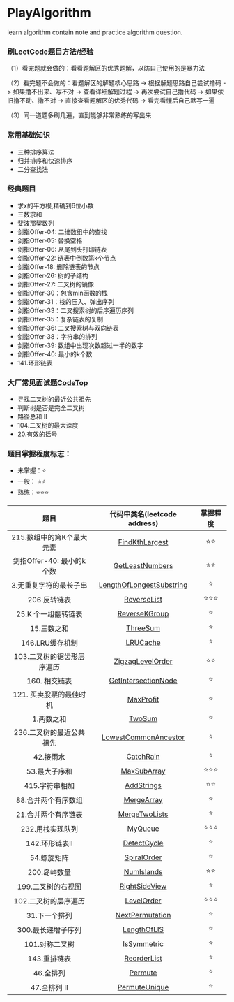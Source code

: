 # PlayAlgorithm
learn algorithm contain note and practice algorithm question.


### 刷LeetCode题目方法/经验
（1）看完题就会做的：看看题解区的优秀题解，以防自己使用的是暴力法 

（2）看完题不会做的：看题解区的解题核心思路 -> 根据解题思路自己尝试撸码 -> 如果撸不出来、写不对 
                  -> 查看详细解题过程 -> 再次尝试自己撸代码 -> 如果依旧撸不动、撸不对
                  -> 直接查看题解区的优秀代码 -> 看完看懂后自己默写一遍
                                 
（3）同一道题多刷几遍，直到能够非常熟练的写出来
                               
### 常用基础知识
- 三种排序算法
- 归并排序和快速排序
- 二分查找法

### 经典题目
- 求x的平方根,精确到6位小数
- 三数求和
- 斐波那契数列
- 剑指Offer-04: 二维数组中的查找
- 剑指Offer-05: 替换空格
- 剑指Offer-06: 从尾到头打印链表
- 剑指Offer-22: 链表中倒数第k个节点
- 剑指Offer-18: 删除链表的节点
- 剑指Offer-26: 树的子结构
- 剑指Offer-27: 二叉树的镜像
- 剑指Offer-30：包含min函数的栈
- 剑指Offer-31：栈的压入、弹出序列
- 剑指Offer-33：二叉搜索树的后序遍历序列
- 剑指Offer-35：复杂链表的复制
- 剑指Offer-36: 二叉搜索树与双向链表
- 剑指Offer-38：字符串的排列
- 剑指Offer-39: 数组中出现次数超过一半的数字
- 剑指Offer-40: 最小的k个数
- 141.环形链表

### 大厂常见面试题[CodeTop](https://codetop.cc/)
- 寻找二叉树的最近公共祖先
- 判断树是否是完全二叉树
- 路径总和 II
- 104.二叉树的最大深度
- 20.有效的括号

### 题目掌握程度标志：
- 未掌握：⭐
- 一般： ⭐⭐
- 熟练：⭐⭐⭐

|           题目            |               代码中类名(leetcode address)               | 掌握程度 |
| :-----------------------: | :----------------------------------------------------------: | :------: |
| 215.数组中的第K个最大元素 | [FindKthLargest](https://leetcode-cn.com/problems/kth-largest-element-in-an-array/) |    ⭐⭐    |
| 剑指Offer-40: 最小的k个数 |             [GetLeastNumbers](https://leetcode-cn.com/problems/zui-xiao-de-kge-shu-lcof/)              |    ⭐⭐    |
|  3.无重复字符的最长子串   |         [LengthOfLongestSubstring](https://leetcode-cn.com/problems/longest-substring-without-repeating-characters/)         |    ⭐     |
|  206.反转链表        |         [ReverseList](https://leetcode-cn.com/problems/reverse-linked-list/)         |   ⭐⭐⭐    |
|  25.K 个一组翻转链表        |         [ReverseKGroup](https://leetcode-cn.com/problems/reverse-nodes-in-k-group/)         |   ⭐   |
|  15.三数之和        |         [ThreeSum](https://leetcode-cn.com/problems/3sum/)         |   ⭐   |
|  146.LRU缓存机制        |         [LRUCache](https://leetcode-cn.com/problems/lru-cache/)         |   ⭐   |
|  103.二叉树的锯齿形层序遍历        |         [ZigzagLevelOrder](https://leetcode-cn.com/problems/binary-tree-zigzag-level-order-traversal/)         |   ⭐⭐  |
|  160. 相交链表     |         [GetIntersectionNode](https://leetcode-cn.com/problems/intersection-of-two-linked-lists/)         |   ⭐  |
|  121. 买卖股票的最佳时机    |         [MaxProfit](https://leetcode-cn.com/problems/best-time-to-buy-and-sell-stock/)         |   ⭐  |
|  1.两数之和    |         [TwoSum](https://leetcode-cn.com/problems/two-sum/)         |   ⭐  |
|  236.二叉树的最近公共祖先    |         [LowestCommonAncestor](https://leetcode-cn.com/problems/lowest-common-ancestor-of-a-binary-tree/)         |   ⭐  |
|  42.接雨水    |         [CatchRain](https://leetcode-cn.com/problems/trapping-rain-water/)         |   ⭐  |
|  53.最大子序和    |         [MaxSubArray](https://leetcode-cn.com/problems/maximum-subarray/)         |   ⭐⭐⭐  |
|  415.字符串相加   |         [AddStrings](https://leetcode-cn.com/problems/add-strings/)         |   ⭐⭐  |
|  88.合并两个有序数组   |         [MergeArray](https://leetcode-cn.com/problems/merge-sorted-array/)         |   ⭐  |
|  21.合并两个有序链表   |         [MergeTwoLists](https://leetcode-cn.com/problems/merge-two-sorted-lists/)         |   ⭐  |
|  232.用栈实现队列   |         [MyQueue](https://leetcode-cn.com/problems/implement-queue-using-stacks/)         |   ⭐⭐⭐  |
|  142.环形链表II   |         [DetectCycle](https://leetcode-cn.com/problems/linked-list-cycle-ii/)         |   ⭐  |
|  54.螺旋矩阵   |         [SpiralOrder](https://leetcode-cn.com/problems/spiral-matrix/)         |   ⭐  |
|  200.岛屿数量   |         [NumIslands](https://leetcode-cn.com/problems/number-of-islands/)         |   ⭐⭐  |
|  199.二叉树的右视图  |         [RightSideView](https://leetcode-cn.com/problems/binary-tree-right-side-view/)         |   ⭐  |
|  102.二叉树的层序遍历  |         [LevelOrder](https://leetcode-cn.com/problems/binary-tree-level-order-traversal/)         |   ⭐⭐⭐  |
|  31.下一个排列  |         [NextPermutation](https://leetcode-cn.com/problems/next-permutation/)         |   ⭐  |
|  300.最长递增子序列  |         [LengthOfLIS](https://leetcode-cn.com/problems/longest-increasing-subsequence/)         |   ⭐  |
|  101.对称二叉树  |         [IsSymmetric](https://leetcode-cn.com/problems/symmetric-tree/)         |   ⭐  |
|  143.重排链表  |         [ReorderList](https://leetcode-cn.com/problems/reorder-list/submissions/)         |   ⭐  |
|  46.全排列  |         [Permute](https://leetcode-cn.com/problems/permutations/)         |   ⭐  |
|  47.全排列 II  |         [PermuteUnique](https://leetcode-cn.com/problems/permutations-ii/)         |   ⭐  |
